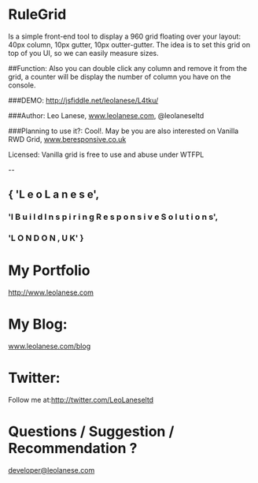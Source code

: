 # RuleGrid
Is a simple front-end tool to display a 960 grid floating over your layout: 40px column, 10px gutter, 10px outter-gutter.
The idea is to set this grid on top of you UI, so we can easily measure sizes.

##Function:
Also you can double click any column and remove it from the grid, a counter will be display the number of column you have
on the console.


###DEMO:
http://jsfiddle.net/leolanese/L4tku/


###Author:
Leo Lanese, www.leolanese.com, @leolaneseltd


###Planning to use it?:
Cool!. May be you are also interested on Vanilla RWD Grid, www.beresponsive.co.uk


Licensed:
Vanilla grid is free to use and abuse under WTFPL

--

## { 'L e o   L a n e s e',
### 'I  B u i l d   I n s p i r i n g   R e s p o n s i v e   S o l u t i o n s',
### 'L O N D O N ,  U K' }


# My Portfolio<br>
<a href="http://www.leolanese.com" target="_blank">http://www.leolanese.com</a><br>

# My Blog:<br>
<a href="http://www.leolanese.com/blog" target="_blank">www.leolanese.com/blog</a><br>

# Twitter:<br>
Follow me at:<a href="http://twitter.com/LeoLaneseltd" target="_blank">http://twitter.com/LeoLaneseltd</a><br>

# Questions / Suggestion / Recommendation ?<br>
<a href="mail:to">developer@leolanese.com</a><br>
